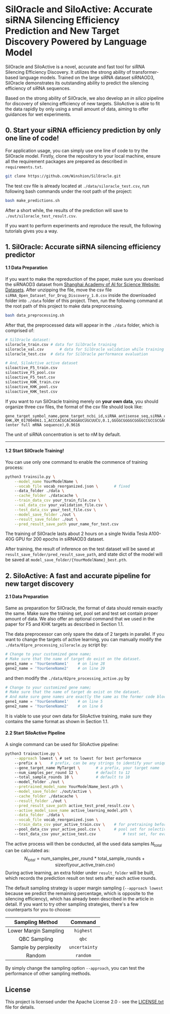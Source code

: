# SilOracle and SiloActive: Accurate siRNA Silencing Efficiency Prediction and New Target Discovery Powered by Language Model

SilOracle and SiloActive is a novel, accurate and fast tool for siRNA Silencing Efficiency Discovery. It utilizes the strong ability of transformer-based language models. Trained on the large siRNA dataset siRNAOD3, SilOracle demonstrates its outstanding ability to predict the silencing efficiency of siRNA sequences.

Based on the strong ability of SilOracle, we also develop an *in silico* pipeline for discovery of silencing efficiency of new targets. SiloActive is able to fit the data rapidly by only using a small amount of data, aiming to offer guidances for wet experiments.

## 0. Start your siRNA efficiency prediction by only one line of code!

For application usage, you can simply use one line of code to try the SilOracle model. Firstly, clone the repository to your local machine, ensure all the requirement packages are prepared as described in `requirements.txt`.

```bash
git clone https://github.com/Winshion/SilOracle.git
```

The test csv file is already located at `./data/siloracle_test.csv`, run following bash commands under the root path of the project:

```bash
bash make_predictions.sh
```

After a short while, the results of the prediction will save to `./out/siloracle_test_result.csv`.

If you want to perform experiments and reproduce the result, the following tutorials gives you a way.



## 1. SilOracle: Accurate siRNA silencing efficiency predictor

#### 1.1 Data Preparation

If you want to make the repreduction of the paper, make sure you download the siRNAOD3 dataset from [Shanghai Academy of AI for Science Website: Datasets](https://www.sais.com.cn/en/data-publish). After unzipping the file, move the csv file `siRNA_Open_Dataset_for_Drug_Discovery_1.0.csv` inside the downloaded folder into `./data` folder of this project. Then, run the following command at the root path of this project to make data preprocessing.

```bash
bash data_preprocessing.sh
```

After that, the preprocessed data will appear in the `./data` folder, which is comprised of:

```bash
# SilOracle dataset:
siloracle_train.csv	# data for SilOracle training
siloracle_val.csv		# data for SilOracle validation while training
siloracle_test.csv	# data for SilOracle performance evaluation

# And, SiloActive active dataset
siloactive_F5_train.csv
siloactive_F5_pool.csv
siloactive_F5_test.csv
siloactive_KHK_train.csv
siloactive_KHK_pool.csv
siloactive_KHK_test.csv
```



If you want to run SilOracle training merely on **your own data**, you should organize three csv files, the format of the csv file should look like:

```
gene_target_symbol_name,gene_target_ncbi_id,siRNA_antisense_seq,siRNA_concentration,gene_target_seq,mRNA_remaining_pct
KHK,XM_017004061.1,ACCCACGCACAGGAUCUGCUUCU,0.1,GGGGCGGGGCGGGGCCGCCGCGACCGCGGGCTTCAGGCAGGGCTGCAGATGCGAGGCCCAGCTGTACCTCGCGTGTCCCGGGT...(enter full mRNA sequence),0.9616
```

The unit of siRNA concentration is set to nM by default.

---

#### 1.2 Start SilOracle Training!

You can use only one command to enable the commence of training process:

```bash
python3 trainsilo.py \
    --model_name YourModelName \
    --vocab_file vocab_reorganized.json \       # fixed
    --data_folder ./data \
    --cache_folder ./datacache \
    --train_data_csv your_train_file.csv \
    --val_data_csv your_validation_file.csv \
    --test_data_csv your_test_file.csv \
    --model_save_folder ./out \
    --result_save_folder ./out \
    --pred_result_save_path your_name_for_test.csv
```

The training of SilOracle lasts about 2 hours on a single Nvidia Tesla A100-40G GPU for 200 epochs in siRNAOD3 dataset.

 After training, the result of inference on the test dataset will be saved at `result_save_folder/pred_result_save_path`, and state dict of the model will be saved at `model_save_folder/{YourModelName}_best.pth`.





## 2. SiloActive: A fast and accurate pipeline for new target discovery

#### 2.1 Data Preparation

Same as preparation for SilOracle, the format of data should remain exactly the same. Make sure the training set, pool set and test set contain proper amount of data. We also offer an optional command that we used in the paper for F5 and KHK targets as described in Section 1.1.

The data preprocessor can only spare the data of 2 targets in parallel. If you want to change the targets of active learning, you can manually modify the `./data/01pre_processing_siloracle.py` script by:

```python
# Change to your customized gene name;
# Make sure that the name of target do exist on the dataset.
gene1_name = 'YourGeneName1'	# on line 28
gene2_name = 'YourGeneName2'	# on line 29
```

and then modify the `./data/02pre_processing_active.py` by

```python
# Change to your customized gene name;
# Make sure that the name of target do exist on the dataset.
# And make sure gene names are exactly the same as the former code block.
gene1_name = 'YourGeneName1'	# on line 5
gene2_name = 'YourGeneName2'	# on line 6
```

It is viable to use your own data for SiloActive training, make sure they contains the same format as shown in Section 1.1.

#### 2.2 Start SiloActive Pipeline

A single command can be used for SiloActive pipeline:

```bash
python3 trainactive.py \
    --approach lowest \ # set to lowest for best performance
    --prefix a \    # prefix, can be any strings to identify your unique experiment
    --gene_target_name MyTarget \       # a prefix, your target name
    --num_samples_per_round 12 \        # default to 12
    --total_sample_rounds 10 \          # default to 10
    --model_folder ./out \
    --pretrained_model_name YourModelName_best.pth \
    --model_save_folder ./out/active \
    --cache_folder ./datacache \
    --result_folder ./out \
    --pred_result_save_path active_test_pred_result.csv \
    --active_model_save_name active_learning_model.pth \
    --data_folder ./data \
    --vocab_file vocab_reorganized.json \
    --train_data_csv your_active_train.csv \    # for pretraining before active
    --pool_data_csv your_active_pool.csv \      # pool set for selectively adding new targets
    --test_data_csv your_active_test.csv            # test set, for evaluation
```

The active process will then be conducted, all the used data samples $N_{total}$ can be calculated as:
$$
N_{total} = \text{num\_samples\_per\_round}\ * \ \text{total\_sample\_rounds} + \text{sizeof(your\_active\_train.csv)}
$$
During active learning, an extra folder under `result_folder` will be built, which records the prediction result on test sets after each active rounds.

The default sampling strategy is upper margin sampling (`--approach lowest` because we predict the remaining percentage, which is opposite to the silencing efficiency), which has already been described in the article in detail. If you want to try other sampling strategies, there's a few counterparts for you to choose:

|    Sampling Method    |    Command    |
| :-------------------: | :-----------: |
| Lower Margin Sampling |   `highest`   |
|     QBC Sampling      |     `qbc`     |
| Sample by perplexity  | `uncertainty` |
|        Random         |   `random`    |

By simply change the sampling option `--approach`, you can test the performance of other sampling methods.

## License

This project is licensed under the Apache License 2.0 - see the [LICENSE.txt](LICENSE.txt) file for details.

